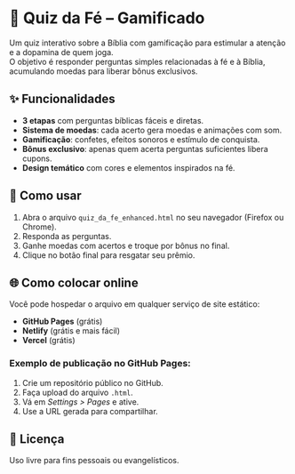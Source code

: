 # 📖 Quiz da Fé – Gamificado

Um quiz interativo sobre a Bíblia com gamificação para estimular a atenção e a dopamina de quem joga.  
O objetivo é responder perguntas simples relacionadas à fé e à Bíblia, acumulando moedas para liberar bônus exclusivos.

## ✨ Funcionalidades
- **3 etapas** com perguntas bíblicas fáceis e diretas.  
- **Sistema de moedas**: cada acerto gera moedas e animações com som.  
- **Gamificação**: confetes, efeitos sonoros e estímulo de conquista.  
- **Bônus exclusivo**: apenas quem acerta perguntas suficientes libera cupons.  
- **Design temático** com cores e elementos inspirados na fé.  

## 🚀 Como usar
1. Abra o arquivo `quiz_da_fe_enhanced.html` no seu navegador (Firefox ou Chrome).
2. Responda as perguntas.
3. Ganhe moedas com acertos e troque por bônus no final.
4. Clique no botão final para resgatar seu prêmio.

## 🌐 Como colocar online
Você pode hospedar o arquivo em qualquer serviço de site estático:
- **GitHub Pages** (grátis)
- **Netlify** (grátis e mais fácil)
- **Vercel** (grátis)

### Exemplo de publicação no GitHub Pages:
1. Crie um repositório público no GitHub.
2. Faça upload do arquivo `.html`.
3. Vá em *Settings > Pages* e ative.
4. Use a URL gerada para compartilhar.

## 📜 Licença
Uso livre para fins pessoais ou evangelísticos.
